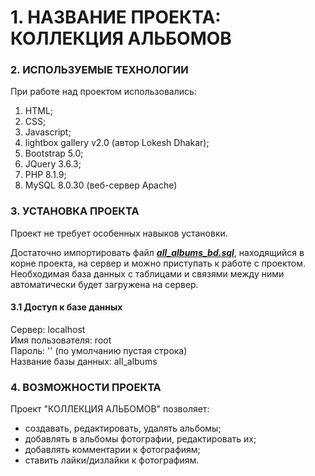 # **1. НАЗВАНИЕ ПРОЕКТА: КОЛЛЕКЦИЯ АЛЬБОМОВ**

### 2. ИСПОЛЬЗУЕМЫЕ ТЕХНОЛОГИИ
При работе над проектом использовались:
1. HTML; 
2. CSS; 
3. Javascript;
4. lightbox gallery v2.0 (автор Lokesh Dhakar);
5. Bootstrap 5.0;
6. JQuery 3.6.3;
7. PHP 8.1.9;
8. MySQL 8.0.30 (веб-сервер Apache)

### 3. УСТАНОВКА ПРОЕКТА
Проект не требует особенных навыков установки. 

Достаточно импортировать файл [***all_albums_bd.sql***](all_albums_bd.sql), находящийся в корне проекта, на сервер и можно приступать к работе с проектом.<br>Необходимая база данных с таблицами и связями между ними автоматически будет загружена на сервер.

#### 3.1 Доступ к базе данных 
Сервер: localhost<br>
Имя пользователя: root         
Пароль: '' (по умолчанию пустая строка)<br>
Название базы данных: all_albums

### 4. ВОЗМОЖНОСТИ ПРОЕКТА
Проект "КОЛЛЕКЦИЯ АЛЬБОМОВ" позволяет:
- создавать, редактировать, удалять альбомы;
- добавлять в альбомы фотографии, редактировать их;
- добавлять комментарии к фотографиям;
- ставить лайки/дизлайки к фотографиям.

